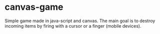 # canvas-game

Simple game made in java-script and canvas. The main goal is to destroy incoming items by firing with a cursor or a finger (mobile devices).
